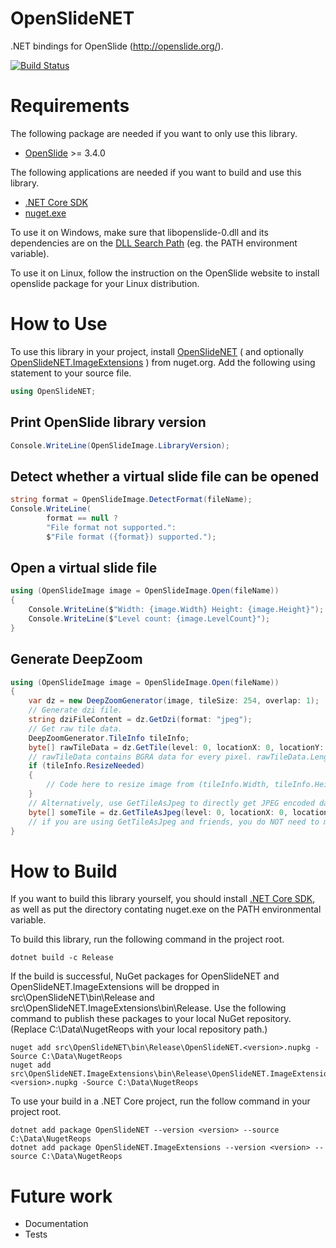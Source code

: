 # OpenSlideNET
.NET bindings for OpenSlide (http://openslide.org/).

[![Build Status](https://travis-ci.org/yigolden/OpenSlideNET.svg?branch=master)](https://travis-ci.org/yigolden/OpenSlideNET)

# Requirements
The following package are needed if you want to only use this library.
* [OpenSlide](http://openslide.org/download/) >= 3.4.0

The following applications are needed if you want to build and use this library.
* [.NET Core SDK](https://www.microsoft.com/net/learn/get-started/windows)
* [nuget.exe](https://www.nuget.org/downloads)

To use it on Windows, make sure that libopenslide-0.dll and its dependencies are on the [DLL Search Path](https://msdn.microsoft.com/en-us/library/windows/desktop/ms682586(v=vs.85).aspx) (eg. the PATH environment variable).

To use it on Linux, follow the instruction on the OpenSlide website to install openslide package for your Linux distribution.

# How to Use

To use this library in your project, install [OpenSlideNET](https://www.nuget.org/packages/OpenSlideNET) ( and optionally [OpenSlideNET.ImageExtensions](https://www.nuget.org/packages/OpenSlideNET.ImageExtensions) ) from nuget.org. Add the following using statement to your source file.
```csharp
using OpenSlideNET;
```

## Print OpenSlide library version
```csharp
Console.WriteLine(OpenSlideImage.LibraryVersion);
```

## Detect whether a virtual slide file can be opened
```csharp
string format = OpenSlideImage.DetectFormat(fileName);
Console.WriteLine(
        format == null ? 
        "File format not supported.":
        $"File format ({format}) supported.");
```

## Open a virtual slide file
```csharp
using (OpenSlideImage image = OpenSlideImage.Open(fileName))
{
    Console.WriteLine($"Width: {image.Width} Height: {image.Height}");
    Console.WriteLine($"Level count: {image.LevelCount}");
}
```

## Generate DeepZoom
```csharp
using (OpenSlideImage image = OpenSlideImage.Open(fileName))
{
    var dz = new DeepZoomGenerator(image, tileSize: 254, overlap: 1);
    // Generate dzi file.
    string dziFileContent = dz.GetDzi(format: "jpeg");
    // Get raw tile data.
    DeepZoomGenerator.TileInfo tileInfo;
    byte[] rawTileData = dz.GetTile(level: 0, locationX: 0, locationY: 0, out tileInfo);
    // rawTileData contains BGRA data for every pixel. rawTileData.Length == 4 * tileInfo.Width * tileInfo.Height
    if (tileInfo.ResizeNeeded)
    {
        // Code here to resize image from (tileInfo.Width, tileInfo.Height) to (tileInfo.TileWidth, tileInfo.TileHeight)
    }
    // Alternatively, use GetTileAsJpeg to directly get JPEG encoded data.
    byte[] someTile = dz.GetTileAsJpeg(level: 0, locationX: 0, locationY: 0, out tileInfo);
    // if you are using GetTileAsJpeg and friends, you do NOT need to manually resize image to (tileInfo.TileWidth, tileInfo.TileHeight) as GetTileAsJpeg does this for you.
}
```

# How to Build

If you want to build this library yourself, you should install [.NET Core SDK](https://www.microsoft.com/net/learn/get-started/windows), as well as put the directory contating nuget.exe on the PATH environmental variable.

To build this library, run the following command in the project root.
```
dotnet build -c Release
```

If the build is successful, NuGet packages for OpenSlideNET and OpenSlideNET.ImageExtensions will be dropped in src\OpenSlideNET\bin\Release and src\OpenSlideNET.ImageExtensions\bin\Release. Use the following command to publish these packages to your local NuGet repository. (Replace C:\Data\NugetReops with your local repository path.)
```
nuget add src\OpenSlideNET\bin\Release\OpenSlideNET.<version>.nupkg -Source C:\Data\NugetReops
nuget add src\OpenSlideNET.ImageExtensions\bin\Release\OpenSlideNET.ImageExtensions.<version>.nupkg -Source C:\Data\NugetReops
```

To use your build in a .NET Core project, run the follow command in your project root.
```
dotnet add package OpenSlideNET --version <version> --source C:\Data\NugetReops
dotnet add package OpenSlideNET.ImageExtensions --version <version> --source C:\Data\NugetReops
```

# Future work
* Documentation
* Tests
